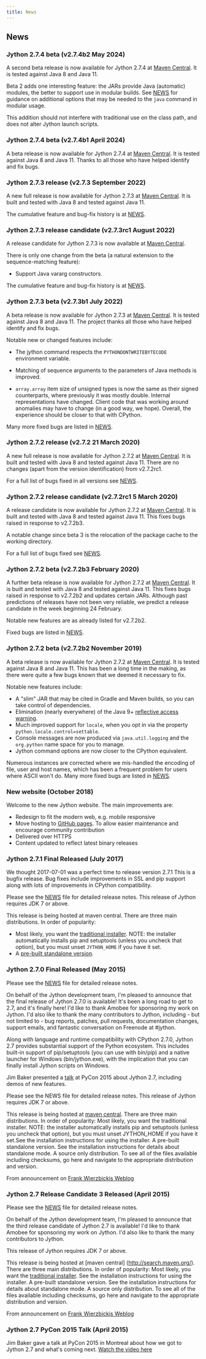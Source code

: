 ```yaml
---
title: News
---
```


## News

### Jython 2.7.4 beta (v2.7.4b2 May 2024)

A second beta release is now available for Jython 2.7.4
at [Maven Central](https://search.maven.org/search?q=g:org.python).
It is tested against Java 8 and Java 11.

Beta 2 adds one interesting feature:
the JARs provide Java (automatic) modules,
the better to support use in modular builds.
See [NEWS](https://github.com/jython/jython/blob/v2.7.4b2/NEWS)
for guidance on additional options that may be needed to the `java` command
in modular usage.

This addition should not interfere with traditional use on the class path,
and does not alter Jython launch scripts.

### Jython 2.7.4 beta (v2.7.4b1 April 2024)

A beta release is now available for Jython 2.7.4 at [Maven Central](https://search.maven.org/search?q=g:org.python).
It is tested against Java 8 and Java 11.
Thanks to all those who have helped identify and fix bugs.

### Jython 2.7.3 release (v2.7.3 September 2022)

A new full release is now available for Jython 2.7.3 at
[Maven Central](https://search.maven.org/search?q=g:org.python+v:2.7.3).
It is built and tested with Java 8 and tested against Java 11.

The cumulative feature and bug-fix history is at
[NEWS](https://github.com/jython/jython/blob/v2.7.3/NEWS).


### Jython 2.7.3 release candidate (v2.7.3rc1 August 2022)

A release candidate for Jython 2.7.3 is now available at
[Maven Central](https://search.maven.org/search?q=g:org.python).

There is only one change from the beta
(a natural extension to the sequence-matching feature):

- Support Java vararg constructors.

The cumulative feature and bug-fix history is at
[NEWS](https://github.com/jython/jython/blob/v2.7.3rc1/NEWS).


### Jython 2.7.3 beta (v2.7.3b1 July 2022)

A beta release is now available for Jython 2.7.3 at [Maven Central](https://search.maven.org/search?q=g:org.python).
It is tested against Java 8 and Java 11.
The project thanks all those who have helped identify and fix bugs.

Notable new or changed features include:
- The jython command respects the ``PYTHONDONTWRITEBYTECODE`` environment variable.

- Matching of sequence arguments to the parameters of Java methods is
  improved.

- ``array.array`` item size of unsigned types is now the same as their signed counterparts, where 
  previously it was mostly double.
  Internal representations have changed. 
  Client code that was working around anomalies may have to change (in a good way, we hope).
  Overall, the experience should be closer to that with CPython.

Many more fixed bugs are listed in [NEWS](https://github.com/jython/jython/blob/v2.7.3b1/NEWS).


### Jython 2.7.2 release (v2.7.2 21 March 2020)

A new full release is now available for Jython 2.7.2 at
[Maven Central](https://search.maven.org/search?q=g:org.python).
It is built and tested with Java 8 and tested against Java 11.
There are no changes (apart from the version identification) from v2.7.2rc1.

For a full list of bugs fixed in all versions see
[NEWS](https://github.com/jython/jython/blob/v2.7.2/NEWS).


### Jython 2.7.2 release candidate (v2.7.2rc1 5 March 2020)

A release candidate is now available for Jython 2.7.2 at
[Maven Central](https://search.maven.org/search?q=g:org.python).
It is built and tested with Java 8 and tested against Java 11.
This fixes bugs raised in response to v2.7.2b3.

A notable change since beta 3 is the relocation of the package
cache to the working directory.

For a full list of bugs fixed see 
[NEWS](https://github.com/jython/jython/blob/v2.7.2rc1/NEWS).


### Jython 2.7.2 beta (v2.7.2b3 February 2020)

A further beta release is now available for Jython 2.7.2 at
[Maven Central](https://search.maven.org/search?q=g:org.python).
It is built and tested with Java 8 and tested against Java 11.
This fixes bugs raised in response to v2.7.2b2 and updates certain JARs.
Although past predictions of releases have not been very reliable,
we predict a release candidate in the week beginning 24 February.

Notable new features are as already listed for v2.7.2b2.

Fixed bugs are listed in [NEWS](https://github.com/jython/jython/blob/v2.7.2b3/NEWS).


### Jython 2.7.2 beta (v2.7.2b2 November 2019)

A beta release is now available for Jython 2.7.2 at [Maven Central](https://search.maven.org/search?q=g:org.python).
It is tested against Java 8 and Java 11.
This has been a long time in the making, as there were quite a few bugs known that we deemed it necessary to fix.

Notable new features include:
 - A "slim" JAR that may be cited in Gradle and Maven builds, so you can take control of dependencies.
 - Elimination (nearly everywhere) of the Java 9+
   [reflective access warning](https://docs.oracle.com/javase/9/migrate/#GUID-7BB28E4D-99B3-4078-BDC4-FC24180CE82B).
 - Much improved support for `locale`, when you opt in via the property `python.locale.control=settable`.
 - Console messages are now produced via `java.util.logging` and the `org.python` name space for you to manage.
 - Jython command options are now closer to the CPython equivalent.
 
Numerous instances are corrected where we mis-handled the encoding of file, user and host names,
which has been a frequent problem for users where ASCII won't do.
Many more fixed bugs are listed in [NEWS](https://github.com/jython/jython/blob/v2.7.2b2/NEWS).


### New website (October 2018)
Welcome to the new Jython website. The main improvements are:
- Redesign to fit the modern web, e.g. mobile responsive
- Move hosting to [GitHub pages](https://pages.github.com/). To allow easier maintenance and encourage community contribution
- Delivered over HTTPS
- Content updated to reflect latest binary releases


### Jython 2.7.1 Final Released (July 2017)

We thought 2017-07-01 was a perfect time to release version 2.7.1 This is a bugfix release. Bug fixes include improvements in SSL and pip support along with lots of improvements in CPython compatibility.

Please see the [NEWS](https://github.com/jython/jython/blob/master/NEWS) file for detailed release notes. This release of Jython requires JDK 7 or above.

This release is being hosted at maven central. There are three main distributions. In order of popularity:

- Most likely, you want the [traditional installer](http://search.maven.org/remotecontent?filepath=org/python/jython-installer/2.7.1/jython-installer-2.7.1.jar). NOTE: the installer automatically installs pip and setuptools (unless you uncheck that option), but you must unset `JYTHON_HOME` if you have it set.
- A [pre-built standalone version](http://search.maven.org/remotecontent?filepath=org/python/jython-standalone/2.7.1/jython-standalone-2.7.1.jar).


### Jython 2.7.0 Final Released (May 2015)

Please see the [NEWS](https://github.com/jython/jython/blob/master/NEWS) file for detailed release notes.

On behalf of the Jython development team, I'm pleased to announce that the final release of Jython 2.7.0 is available! It's been a long road to get to 2.7, and it's finally here! I'd like to thank Amobee for sponsoring my work on Jython. I'd also like to thank the many contributors to Jython, including - but not limited to - bug reports, patches, pull requests, documentation changes, support emails, and fantastic conversation on Freenode at #jython.

Along with language and runtime compatibility with CPython 2.7.0, Jython 2.7 provides substantial
support of the Python ecosystem. This includes built-in support of pip/setuptools (you can use with bin/pip) and a native launcher for Windows (bin/jython.exe), with the implication that you can finally install Jython scripts on Windows.

Jim Baker presented a [talk](https://www.youtube.com/watch?v=hLm3garVQFo) at PyCon 2015 about Jython 2.7, including demos of new features.

Please see the NEWS file for detailed release notes. This release of Jython requires JDK 7 or above.

This release is being hosted at [maven central](http://search.maven.org/). There are three main distributions. In order of popularity:
Most likely, you want the traditional installer. NOTE: the installer automatically installs pip and setuptools (unless you uncheck that option), but you must unset JYTHON_HOME if you have it set.See the installation instructions for using the installer.
A pre-built standalone version. See the installation instructions for details about standalone mode.
A source only distribution.
To see all of the files available including checksums, go here and navigate to the appropriate distribution and version.

From announcement on [Frank Wierzbickis Weblog](http://fwierzbicki.blogspot.fi/2015/05/jython-270-final-released.html)


### Jython 2.7 Release Candidate 3 Released (April 2015)

Please see the [NEWS](https://github.com/jython/jython/blob/master/NEWS) file for detailed release notes.

On behalf of the Jython development team, I'm pleased to announce that the third release candidate of Jython 2.7 is available! I'd like to thank Amobee for sponsoring my work on Jython. I'd also like to thank the many contributors to Jython.

This release of Jython requires JDK 7 or above.

This release is being hosted at [maven central] (http://search.maven.org/). There are three main distributions. In order of popularity:
Most likely, you want the [traditional installer](http://search.maven.org/remotecontent?filepath=org/python/jython-installer/2.7-rc3/jython-installer-2.7-rc3.jar). See the installation instructions for using the installer.
A pre-built standalone version. See the installation instructions for details about standalone mode.
A source only distribution.
To see all of the files available including checksums, go here and navigate to the appropriate distribution and version.


From announcement on [Frank Wierzbickis Weblog](http://fwierzbicki.blogspot.fi/2015/04/jython-27-release-candidate-3-available.html)


### Jython 2.7 PyCon 2015 Talk (April 2015)

Jim Baker gave a talk at PyCon 2015 in Montreal about how we got to Jython 2.7 and what's coming next. [Watch the video here](https://www.youtube.com/watch?v=hLm3garVQFo&gt)

